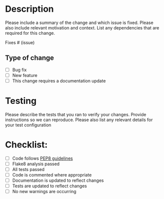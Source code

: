 # Description

Please include a summary of the change and which issue is fixed. Please also include relevant motivation and context. List any dependencies that are required for this change.

Fixes # (issue)

## Type of change

- [ ] Bug fix
- [ ] New feature
- [ ] This change requires a documentation update

# Testing

Please describe the tests that you ran to verify your changes. Provide instructions so we can reproduce. Please also list any relevant details for your test configuration

# Checklist:

- [ ] Code follows [PEP8 guidelines](https://www.python.org/dev/peps/pep-0008/)
- [ ] Flake8 analysis passed
- [ ] All tests passed
- [ ] Code is commented where appropriate
- [ ] Documentation is updated to reflect changes
- [ ] Tests are updated to reflect changes
- [ ] No new warnings are occurring